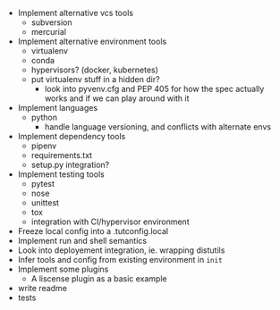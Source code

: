  - Implement alternative vcs tools
    - subversion
    - mercurial
 - Implement alternative environment tools
    - virtualenv
    - conda
    - hypervisors? (docker, kubernetes)
    - put virtualenv stuff in a hidden dir?
        - look into pyvenv.cfg and PEP 405 for how the spec actually works and
          if we can play around with it
 - Implement languages
    - python
        - handle language versioning, and conflicts with alternate envs
 - Implement dependency tools
    - pipenv
    - requirements.txt
    - setup.py integration?
 - Implement testing tools
    - pytest
    - nose
    - unittest
    - tox
    - integration with CI/hypervisor environment
 - Freeze local config into a .tutconfig.local
 - Implement run and shell semantics
 - Look into deployement integration, ie. wrapping distutils
 - Infer tools and config from existing environment in `init`
 - Implement some plugins
    - A liscense plugin as a basic example
 - write readme
 - tests


